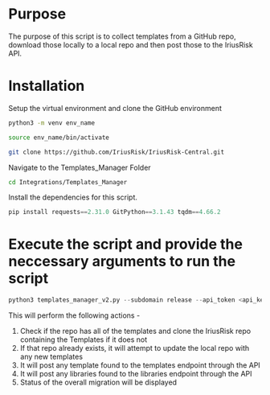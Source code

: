 # Purpose

The purpose of this script is to collect templates from a GitHub repo, download those locally to a local repo and then post those to the IriusRisk API. 


# Installation

Setup the virtual environment and clone the GitHub environment

```bash
python3 -m venv env_name

source env_name/bin/activate

git clone https://github.com/IriusRisk/IriusRisk-Central.git
```

Navigate to the Templates_Manager Folder

```bash
cd Integrations/Templates_Manager
```

Install the dependencies for this script. 

```python
pip install requests==2.31.0 GitPython==3.1.43 tqdm==4.66.2
```

# Execute the script and provide the neccessary arguments to run the script

```python
python3 templates_manager_v2.py --subdomain release --api_token <api_key>
```
This will perform the following actions - 
1. Check if the repo has all of the templates and clone the IriusRisk repo containing the Templates if it does not
2. If that repo already exists, it will attempt to update the local repo with any new templates
3. It will post any template found to the templates endpoint through the API
4. It will post any libraries found to the libraries endpoint through the API
5. Status of the overall migration will be displayed
